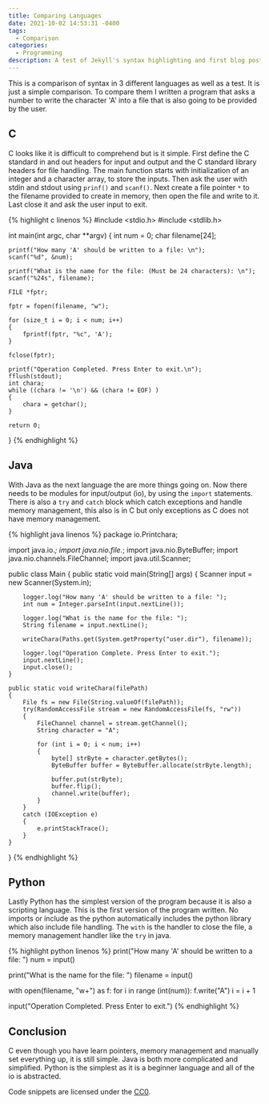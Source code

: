 ```yaml
---
title: Comparing Languages
date: 2021-10-02 14:53:31 -0400
tags:
  - Comparison
categories:
  - Programming
description: A test of Jekyll's syntax highlighting and first blog post.
---
```


This is a comparison of syntax in 3 different languages as well as a test. It
is just a simple comparison. To compare them I written a program that asks a
number to write the character 'A' into a file that is also going to be provided
by the user.

## C

C looks like it is difficult to comprehend but is it simple. First define the C
standard in and out headers for input and output and the C standard library
headers for file handling. The main function starts with initialization of an
integer and a character array, to store the inputs. Then ask the user with
stdin and stdout using `prinf()` and `scanf()`. Next create a file pointer `*`
to the filename provided to create in memory, then open the file and write to
it. Last close it and ask the user input to exit.

<!-- markdownlint-disable MD018 MD022 MD025 -->

{% highlight c linenos %}
#include <stdio.h>
#include <stdlib.h>

int main(int argc, char **argv)
{
    int num = 0;
    char filename[24];

    printf("How many 'A' should be written to a file: \n");
    scanf("%d", &num);

    printf("What is the name for the file: (Must be 24 characters): \n");
    scanf("%24s", filename);

    FILE *fptr;

    fptr = fopen(filename, "w");

    for (size_t i = 0; i < num; i++)
    {
        fprintf(fptr, "%c", 'A');
    }

    fclose(fptr);

    printf("Operation Completed. Press Enter to exit.\n");
    fflush(stdout);
    int chara;
    while ((chara != '\n') && (chara != EOF) )
    {
        chara = getchar();
    }

    return 0;
}
{% endhighlight %}

<!-- markdownlint-restore -->

## Java

With Java as the next language the are more things going on. Now there needs to
be modules for input/output (io), by using the `import` statements. There is
also a `try` and `catch` block which catch exceptions and handle memory
management, this also is in C but only exceptions as C does not have memory
management.

{% highlight java linenos %}
package io.Printchara;

import java.io.*;
import java.nio.file.*;
import java.nio.ByteBuffer;
import java.nio.channels.FileChannel;
import java.util.Scanner;

public class Main
{
    public static void main(String[] args)
    {
        Scanner input = new Scanner(System.in);

        logger.log("How many 'A' should be written to a file: ");
        int num = Integer.parseInt(input.nextLine());

        logger.log("What is the name for the file: ");
        String filename = input.nextLine();

        writeChara(Paths.get(System.getProperty("user.dir"), filename));

        logger.log("Operation Complete. Press Enter to exit.");
        input.nextLine();
        input.close();
    }

    public static void writeChara(filePath)
    {
        File fs = new File(String.valueOf(filePath));
        try(RandomAccessFile stream = new RandomAccessFile(fs, "rw"))
        {
            FileChannel channel = stream.getChannel();
            String character = "A";

            for (int i = 0; i < num; i++)
            {
                byte[] strByte = character.getBytes();
                ByteBuffer buffer = ByteBuffer.allocate(strByte.length);

                buffer.put(strByte);
                buffer.flip();
                channel.write(buffer);
            }
        }
        catch (IOException e)
        {
            e.printStackTrace();
        }
    }
}
{% endhighlight %}

## Python

Lastly Python has the simplest version of the program because it is also a
scripting language. This is the first version of the program
written. No imports or include as the python automatically includes the
python library which also include file handling. The `with` is the handler to
close the file, a memory management handler like the `try` in java.

{% highlight python linenos %}
print("How many 'A' should be written to a file: ")
num = input()

print("What is the name for the file: ")
filename = input()

with open(filename, "w+") as f:
    for i in range (int(num)):
        f.write("A")
        i = i + 1

input("Operation Completed. Press Enter to exit.")
{% endhighlight %}

## Conclusion

C even though you have learn pointers, memory management and manually set
everything up, it is still simple. Java is both more complicated and simplified.
Python is the simplest as it is a beginner language and all of the io is
abstracted.

Code snippets are licensed under the
[CC0](https://creativecommons.org/publicdomain/zero/1.0/).
